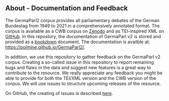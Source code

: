 ## About - Documentation and Feedback

The GermaParl2 corpus provides all parliamentary debates of the German Bundestag from 1949 to 2021 in a comprehensively annotated format. The corpus is available as a CWB corpus on [Zenodo](https://zenodo.org/record/7949074) and as TEI-inspired XML on [GitHub](https://github.com/PolMine/GermaParlTEI). In this repostory, the documentation of GermaParl v2 is stored and provided as a [bookdown](https://bookdown.org/) document. The documentation is availble at: https://polmine.github.io/GermaParl2/.

In addition, we use this repository to gather feedback on the GermaParl v2 corpus. Creating a so-called issue in this repository to report remaining bugs and flaws in the data and suggest new features is a great way to contribute to the resource. We really appreciate any feedback you might be able to provide for both the TEI/XML version and the CWB version of the corpus. We will use issues to structure upcoming releases of the resource.

On GitHub, the creating of issues is described [here](https://docs.github.com/en/issues/tracking-your-work-with-issues/creating-an-issue).
